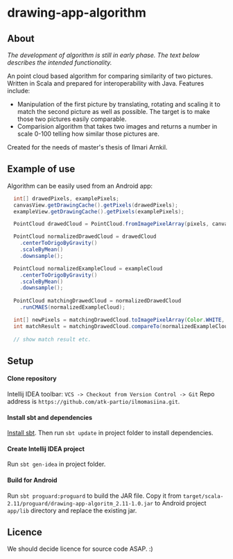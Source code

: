 drawing-app-algorithm
=====================

## About

*The development of algorithm is still in early phase. The text below describes the intended functionality.*

An point cloud based algorithm for comparing similarity of two pictures. Written in Scala and prepared for interoperability with Java. Features include:

* Manipulation of the first picture by translating, rotating and scaling it to match the second picture as well as possible. The target is to make those two pictures easily comparable.
* Comparision algorithm that takes two images and returns a number in scale 0-100 telling how similar those pictures are.

Created for the needs of master's thesis of Ilmari Arnkil.

## Example of use

Algorithm can be easily used from an Android app:

```java
  int[] drawedPixels, examplePixels;
  canvasView.getDrawingCache().getPixels(drawedPixels);
  exampleView.getDrawingCache().getPixels(examplePixels);

  PointCloud drawedCloud = PointCloud.fromImagePixelArray(pixels, canvasView.width(), Color.BLACK);

  PointCloud normalizedDrawedCloud = drawedCloud
    .centerToOrigoByGravity()
    .scaleByMean()
    .downsample();

  PointCloud normalizedExampleCloud = exampleCloud
    .centerToOrigoByGravity()
    .scaleByMean()
    .downsample();
  
  PointCloud matchingDrawedCloud = normalizedDrawedCloud
    .runCMAES(normalizedExampleCloud);

  int[] newPixels = matchingDrawedCloud.toImagePixelArray(Color.WHITE, Color.BLACK);
  int matchResult = matchingDrawedCloud.compareTo(normalizedExampleCloud);
  
  // show match result etc.
```

## Setup

#### Clone repository

Intellij IDEA toolbar: `VCS -> Checkout from Version Control -> Git` Repo address is `https://github.com/atk-partio/ilmomasiina.git`.

#### Install sbt and dependencies

[Install sbt](http://www.scala-sbt.org/0.13/tutorial/Setup.html). Then run `sbt update` in project folder to install dependencies.

#### Create Intellij IDEA project

Run `sbt gen-idea` in project folder.

#### Build for Android

Run `sbt proguard:proguard` to build the JAR file. Copy it from `target/scala-2.11/proguard/drawing-app-algoritm_2.11-1.0.jar` to Android project `app/lib` directory and replace the existing jar.

## Licence

We should decide licence for source code ASAP. :)


